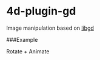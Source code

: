 # 4d-plugin-gd
Image manipulation based on [libgd](https://libgd.github.io)

###Example

Rotate + Animate


